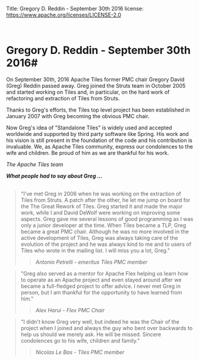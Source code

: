 Title:     Gregory D. Reddin - September 30th 2016
license: https://www.apache.org/licenses/LICENSE-2.0

<br>

#  Gregory D. Reddin - September 30th 2016#

On September 30th, 2016 Apache Tiles former PMC chair Gregory David 
(Greg) Reddin passed away. Greg joined the Struts team in October 
2005 and started working on Tiles and, in particular, on the hard 
work of refactoring and extraction of Tiles from Struts.

Thanks to Greg's efforts, the Tiles top level project has been 
established in January 2007 with Greg becoming the obvious PMC chair.

Now Greg's idea of "Standalone Tiles" is widely used and accepted 
worldwide and supported by third party software like Spring. His work 
and his vision is still present in the foundation of the code and his 
contribution is invaluable. We, as Apache Tiles community, express 
our condolences to the wife and children. Be proud of him as we are 
thankful for his work.

<i>The Apache Tiles team</i>

***What people had to say about Greg ...***
<br>
<br>

> "I've met Greg in 2006 when he was working on the extraction of Tiles 
from Struts. A patch after the other, he let me jump on board for the 
The Great Rework of Tiles. Greg started it and made the major work, 
while I and David DeWolf were working on improving some aspects. Greg 
gave me several lessons of good programming as I was only a junior 
developer at the time. When Tiles became a TLP, Greg became a great 
PMC chair. Although he was no more involved in the active development 
of Tiles, Greg was always taking care of the evolution of the project 
and he was always kind to me and to users of Tiles who wrote in the 
mailing list. I will miss you a lot, Greg."
>
>> *Antonio Petrelli - emeritus Tiles PMC member*


> "Greg also served as a mentor for Apache Flex helping us learn how to 
operate as an Apache project and even stayed around after we became a 
full-fledged project to offer advice.  I never  met Greg in person, but 
I am thankful for the opportunity to have learned from him."
>
>> *Alex Harui - Flex PMC Chair*


> "I didn't know Greg very well, but indeed he was the Chair of the 
project when I joined and always the guy who bent over backwards to 
help us should we merely ask. He will be missed. Sincere condolences 
go to his wife, children and family."
>
>> *Nicolas Le Bas - Tiles PMC member*
